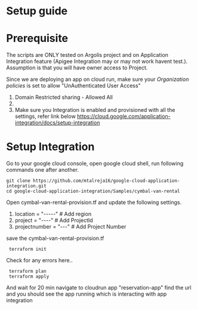 # Setup guide

# Prerequisite
The scripts are ONLY tested on Argolis project and on Application Integration feature (Apigee Integration may or may not work havent test.).
Assumption is that you will have owner access to Project.


Since we are deploying an app on cloud run, make sure your *Organization policies* is set to allow "UnAuthenticated User Access"

1. Domain Restricted sharing - Allowed All 
2. 
3. Make sure you Integration is enabled and provisioned with all the settings, refer link below
https://cloud.google.com/application-integration/docs/setup-integration

# Setup Integration 
Go to your google cloud console, open google cloud shell, run following commands one after another.
```
git clone https://github.com/mtalreja16/google-cloud-application-integration.git
cd google-cloud-application-integration/Samples/cymbal-van-rental
```
Open cymbal-van-rental-provision.tf and update the following settings.
1. location = "-----" # Add region
2. project = "----" # Add ProjectId
3. projectnumber = "---" # Add Project Number

save the cymbal-van-rental-provision.tf


 
```
 terraform init
```
Check for any errors here..

```
 terraform plan 
 terraform apply
``` 
And wait for 20 min
navigate to cloudrun app "reservation-app" find the url and you should see the app running which is interacting with app integration
